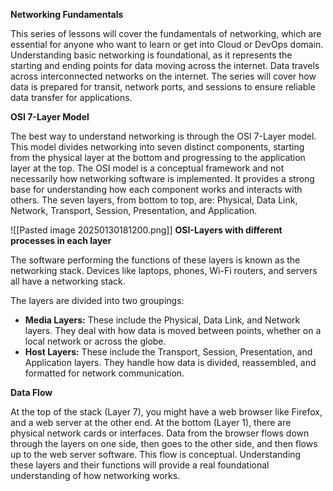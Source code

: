 **Networking Fundamentals**

This series of lessons will cover the fundamentals of networking, which are essential for anyone who want to learn or get into Cloud or DevOps domain. Understanding basic networking is foundational, as it represents the starting and ending points for data moving across the internet. Data travels across interconnected networks on the internet. The series will cover how data is prepared for transit, network ports, and sessions to ensure reliable data transfer for applications.

**OSI 7-Layer Model**

The best way to understand networking is through the OSI 7-Layer model. This model divides networking into seven distinct components, starting from the physical layer at the bottom and progressing to the application layer at the top. The OSI model is a conceptual framework and not necessarily how networking software is implemented. It provides a strong base for understanding how each component works and interacts with others. The seven layers, from bottom to top, are: Physical, Data Link, Network, Transport, Session, Presentation, and Application.

![[Pasted image 20250130181200.png]]
     **OSI-Layers with different processes in each layer**

The software performing the functions of these layers is known as the networking stack. Devices like laptops, phones, Wi-Fi routers, and servers all have a networking stack.

The layers are divided into two groupings:

- **Media Layers:** These include the Physical, Data Link, and Network layers. They deal with how data is moved between points, whether on a local network or across the globe.
- **Host Layers:** These include the Transport, Session, Presentation, and Application layers. They handle how data is divided, reassembled, and formatted for network communication.

**Data Flow**

At the top of the stack (Layer 7), you might have a web browser like Firefox, and a web server at the other end. At the bottom (Layer 1), there are physical network cards or interfaces. Data from the browser flows down through the layers on one side, then goes to the other side, and then flows up to the web server software. This flow is conceptual. Understanding these layers and their functions will provide a real foundational understanding of how networking works.